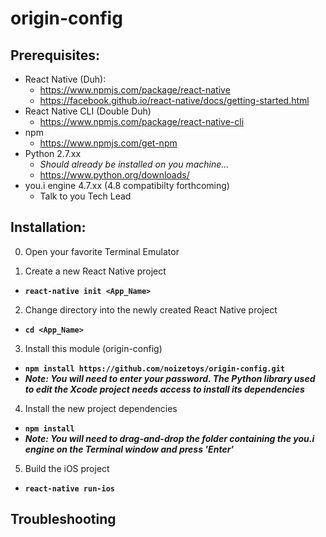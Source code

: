 # origin-config

## Prerequisites:
* React Native (Duh):
  * https://www.npmjs.com/package/react-native
  * https://facebook.github.io/react-native/docs/getting-started.html
* React Native CLI (Double Duh)
  * https://www.npmjs.com/package/react-native-cli
* npm
  * https://www.npmjs.com/get-npm
* Python 2.7.xx
  * *Should already be installed on you machine...*
  * https://www.python.org/downloads/
* you.i engine 4.7.xx (4.8 compatibilty forthcoming)
  * Talk to you Tech Lead



## Installation:

0. Open your favorite Terminal Emulator

1. Create a new React Native project
  * **`react-native init <App_Name>`**

2. Change directory into the newly created React Native project 
* **`cd <App_Name>`**

3. Install this module (origin-config)
 * **`npm install https://github.com/noizetoys/origin-config.git`**
 * ***Note:  You will need to enter your password.  The Python library used to edit the Xcode project needs access to install its dependencies***
  
4. Install the new project dependencies
* **`npm install`**
* ***Note:  You will need to drag-and-drop the folder containing the you.i engine on the Terminal window and press 'Enter'***
  
5. Build the iOS project
* **`react-native run-ios`** 


## Troubleshooting
